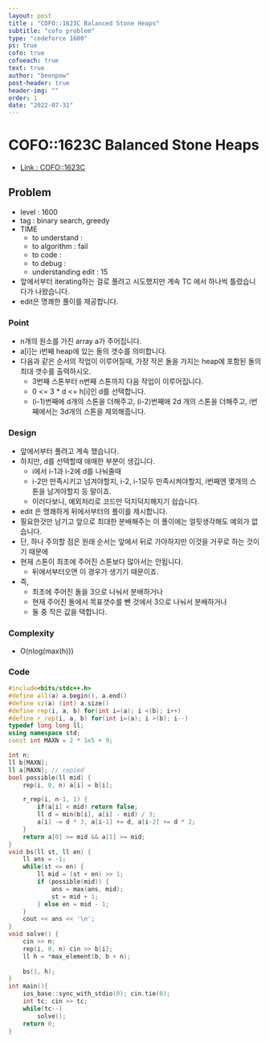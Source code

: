 ```yaml
---
layout: post
title : "COFO::1623C Balanced Stone Heaps"
subtitle: "cofo problem"
type: "codeforce 1600"
ps: true
cofo: true
cofoeach: true
text: true
author: "beenpow"
post-header: true
header-img: ""
order: 1
date: "2022-07-31"
---
```

# COFO::1623C Balanced Stone Heaps
- [Link : COFO::1623C](https://codeforces.com/problemset/problem/1623/C)


## Problem 

- level : 1600
- tag : binary search, greedy
- TIME
  - to understand    : 
  - to algorithm     : fail
  - to code          : 
  - to debug         : 
  - understanding edit : 15
- 앞에서부터 iterating하는 걸로 풀려고 시도했지만 계속 TC 에서 하나씩 틀렸습니다가 나왔습니다.
- edit은 명쾌한 풀이를 제공합니다.

### Point
- n개의 원소를 가진 array a가 주어집니다.
- a[i]는 i번째 heap에 있는 돌의 갯수를 의미합니다.
- 다음과 같은 순서의 작업이 이루어질때, 가장 작은 돌을 가지는 heap에 포함된 돌의 최대 갯수를 출력하시오.
  - 3번째 스톤부터 n번째 스톤까지 다음 작업이 이루어집니다.
  - 0 <= 3 * d <= h[i]인 d를 선택합니다.
  - (i-1)번째에 d개의 스톤을 더해주고, (i-2)번째애 2d 개의 스톤을 더해주고, i번째에서는 3d개의 스톤을 제외해줍니다.

### Design
- 앞에서부터 풀려고 계속 했습니다.
- 하지만, d를 선택할때 애매한 부분이 생깁니다.
  - i에서 i-1과 i-2에 d를 나눠줄때
  - i-2만 만족시키고 넘겨야할지, i-2, i-1모두 만족시켜야할지, i번째엔 몇개의 스톤을 남겨야할지 등 말이죠.
  - 이러다보니, 예외처리로 코드만 덕지덕지해지기 쉽습니다.
- edit 은 명쾌하게 뒤에서부터의 풀이를 제시합니다.
- 필요한것만 남기고 앞으로 최대한 분배해주는 이 풀이에는 얼핏생각해도 예외가 없습니다.
- 단, 하나 주의할 점은 원래 순서는 앞에서 뒤로 가야하지만 이것을 거꾸로 하는 것이기 때문에
- 현재 스톤이 최초에 주어진 스톤보다 많아서는 안됩니다.
  - 뒤에서부터오면 이 경우가 생기기 때문이죠.
- 즉,
  - 최초에 주어진 돌을 3으로 나눠서 분배하거나
  - 현재 주어진 돌에서 목표갯수를 뺀 것에서 3으로 나눠서 분배하거나
  - 둘 중 작은 값을 택합니다.


### Complexity
- O(nlog(max(h)))

### Code

```cpp
#include<bits/stdc++.h>
#define all(a) a.begin(), a.end()
#define sz(a) (int) a.size()
#define rep(i, a, b) for(int i=(a); i <(b); i++)
#define r_rep(i, a, b) for(int i=(a); i >(b); i--)
typedef long long ll;
using namespace std;
const int MAXN = 2 * 1e5 + 9;

int n;
ll b[MAXN];
ll a[MAXN]; // copied
bool possible(ll mid) {
    rep(i, 0, n) a[i] = b[i];

    r_rep(i, n-1, 1) {
        if(a[i] < mid) return false;
        ll d = min(b[i], a[i] - mid) / 3;
        a[i] -= d * 3, a[i-1] += d, a[i-2] += d * 2;
    }
    return a[0] >= mid && a[1] >= mid;
}
void bs(ll st, ll en) {
    ll ans = -1;
    while(st <= en) {
        ll mid = (st + en) >> 1;
        if (possible(mid)) {
            ans = max(ans, mid);
            st = mid + 1;
        } else en = mid - 1;
    }
    cout << ans << '\n';
}
void solve() {
    cin >> n;
    rep(i, 0, n) cin >> b[i];
    ll h = *max_element(b, b + n);
    
    bs(1, h);
}
int main(){
    ios_base::sync_with_stdio(0); cin.tie(0);
    int tc; cin >> tc;
    while(tc--)
        solve();
    return 0;
}
```
